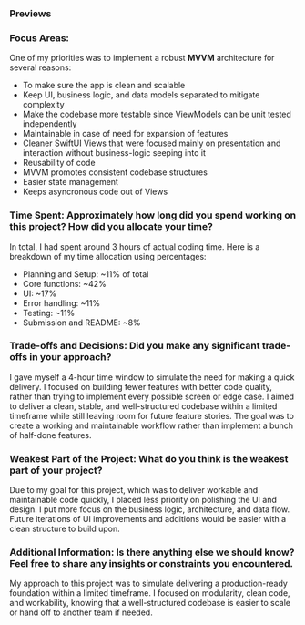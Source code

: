 ### Previews

### Focus Areas: 
One of my priorities was to implement a robust **MVVM** architecture for several reasons:

- To make sure the app is clean and scalable
- Keep UI, business logic, and data models separated to mitigate complexity
- Make the codebase more testable since ViewModels can be unit tested independently
- Maintainable in case of need for expansion of features
- Cleaner SwiftUI Views that were focused mainly on presentation and interaction without business-logic seeping into it
- Reusability of code
- MVVM promotes consistent codebase structures
- Easier state management
- Keeps asyncronous code out of Views

### Time Spent: Approximately how long did you spend working on this project? How did you allocate your time?

In total, I had spent around 3 hours of actual coding time. Here is a breakdown of my time allocation using percentages:

- Planning and Setup: ~11% of total
- Core functions: ~42%
- UI: ~17%
- Error handling: ~11%
- Testing: ~11%
- Submission and README: ~8%

### Trade-offs and Decisions: Did you make any significant trade-offs in your approach?

I gave myself a 4-hour time window to simulate the need for making a quick delivery. I focused on building fewer features with better code quality, rather than trying to implement every possible screen or edge case.
I aimed to deliver a clean, stable, and well-structured codebase within a limited timeframe while still leaving room for future feature stories. 
The goal was to create a working and maintainable workflow rather than implement a bunch of half-done features.

### Weakest Part of the Project: What do you think is the weakest part of your project?

Due to my goal for this project, which was to deliver workable and maintainable code quickly, I placed less priority on polishing the UI and design. I put more focus on the business logic, architecture, and data flow.
Future iterations of UI improvements and additions would be easier with a clean structure to build upon.

### Additional Information: Is there anything else we should know? Feel free to share any insights or constraints you encountered.

My approach to this project was to simulate delivering a production-ready foundation within a limited timeframe. I focused on modularity, clean code, and workability, knowing that a well-structured codebase is easier to scale or hand off to another team if needed.

